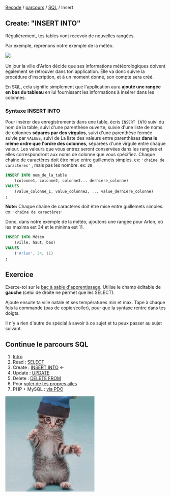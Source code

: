 [Becode](../../../) / [parcours](../../) / [SQL](../) / Insert

## Create: "INSERT INTO"

Régulièrement, tes tables vont recevoir de nouvelles rangées.   

Par exemple, reprenons notre exemple de la météo. 

![](https://www.dropbox.com/s/oagxviyi5aq7f2w/exemple-table.png?dl=1)

Un jour la ville d'Arlon décide que ses informations météorologiques doivent également se retrouver dans ton application. Elle va donc suivre la procédure d'inscription, et à un moment donné, son compte sera créé.

En SQL, cela signifie simplement que l'application aura **ajouté une rangée en bas du tableau** en lui fournissant les informations à insérer dans les colonnes.  

### Syntaxe INSERT INTO
Pour insérer des enregistrements dans une table, écris `INSERT INTO` suivi du nom de la table, suivi d'une parenthèse ouverte, suivie d'une liste de noms de colonnes **séparés par des virgules**, suivi d'une parenthèse fermée suivie par `VALUES`, suivi de La liste des valeurs entre parenthèses **dans le même ordre que l'ordre des colonnes**, séparées d'une virgule entre chaque valeur. Les valeurs que vous entrez seront conservées dans les rangées et elles correspondront aux noms de colonne que vous spécifiez. Chaque chaîne de caractères doit être mise entre guillemets simples. ex: `'chaîne de caractères'` , mais pas les nombre. ex: `28`

```sql
INSERT INTO nom_de_la_table
	(colonne1, colonne2, colonne3... dernière_colonne)
VALUES
	(value_colonne_1, value_colonne2, ... value_dernière_colonne)
;
```
**Note:** Chaque chaîne de caractères doit être mise entre guillemets simples. ex: `'chaîne de caractères'`  

Donc, dans notre exemple de la météo, ajoutons une rangée pour Arlon, où les maxima est 34 et le minima est 11.  

```sql
INSERT INTO Météo
    (ville, haut, bas)
VALUES
    ('Arlon', 34, 11)
;
```

## Exercice
Exerce-toi sur le [bac à sable d'apprentissage](http://sqlfiddle.com/#!9/6ddfd/2). Utilise le champ éditable de **gauche** (celui de droite ne permet que les SELECT).

Ajoute ensuite ta ville natale et ses températures min et max. Tape à chaque fois la commande (pas de copier/coller), pour que la syntaxe rentre dans tes doigts.

Il n'y a rien d'autre de spécial à savoir à ce sujet et tu peux passer au sujet suivant. 


## Continue le parcours SQL
1. [Intro](./readme.md)     
1. Read : [SELECT](./1.select.md)  
1. Create : [INSERT INTO](./2.insert.md)    ←
1. Update : [UPDATE](./3.update.md)
1. Delete : [DELETE FROM](./4.delete.md)
2. Pour [voler de tes propres ailes](./5.moveon.md)
1. PHP + MySQL  : [via PDO](./6.pdo.md)  

![](./assets/dancingcat2.gif)